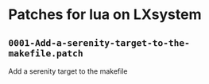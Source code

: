 # Patches for lua on LXsystem

## `0001-Add-a-serenity-target-to-the-makefile.patch`

Add a serenity target to the makefile


